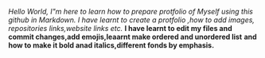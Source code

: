 *Hello World,*
*I"m here to learn how to prepare protfolio of Myself using this github in Markdown.*
_I have learnt to create a protfolio ,how to add images, repositories links,website links etc._
**I have learnt to edit my files and commit changes,add emojis,leaarnt make  ordered and unordered list**
**and how to make it bold anad  italics,different fonds by emphasis.**
